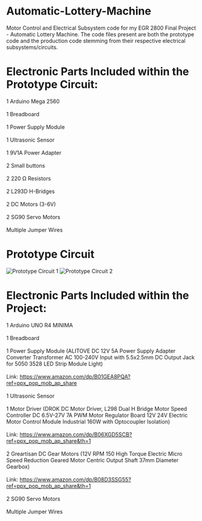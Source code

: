 # Automatic-Lottery-Machine
Motor Control and Electrical Subsystem code for my EGR 2800 Final Project - Automatic Lottery Machine. The code files present are both the prototype code and the production code stemming from their respective electrical subsystems/circuits. 

# Electronic Parts Included within the Prototype Circuit:
1 Arduino Mega 2560
<br>
<br>
1 Breadboard
<br>
<br>
1 Power Supply Module
<br>
<br>
1 Ultrasonic Sensor
<br>
<br>
1 9V1A Power Adapter
<br>
<br>
2 Small buttons
<br>
<br>
2 220 Ω Resistors
<br>
<br>
2 L293D H-Bridges
<br>
<br>
2 DC Motors (3-6V)
<br>
<br>
2 SG90 Servo Motors
<br>
<br>
Multiple Jumper Wires

# Prototype Circuit
![Prototype Circuit 1](Automatic-Lottery-Machine/Images/EGR_2800_Prototype_Circuit_1.jpeg) 
![Prototype Circuit 2](Automatic-Lottery-Machine/Images/EGR_2800_Prototype_Circuit_2.jpeg)

# Electronic Parts Included within the Project:
1 Arduino UNO R4 MINIMA
<br>
<br>
1 Breadboard
<br>
<br>
1 Power Supply Module (ALITOVE DC 12V 5A Power Supply Adapter Converter Transformer AC 100-240V Input with 5.5x2.5mm DC Output Jack for 5050 3528 LED Strip Module Light)
<br>
<br>
  Link: https://www.amazon.com/dp/B01GEA8PQA?ref=ppx_pop_mob_ap_share
<br>
<br>
1 Ultrasonic Sensor
<br>
<br>
1 Motor Driver (DROK DC Motor Driver, L298 Dual H Bridge Motor Speed Controller DC 6.5V-27V 7A PWM Motor Regulator Board 12V 24V Electric Motor Control Module Industrial 160W with Optocoupler Isolation)
<br> 
<br>
  Link: https://www.amazon.com/dp/B06XGD5SCB?ref=ppx_pop_mob_ap_share&th=1
<br>
<br>
2 Greartisan DC Gear Motors (12V RPM 150 High Torque Electric Micro Speed Reduction Geared Motor Centric Output Shaft 37mm Diameter Gearbox)
<br>
<br>
  Link: https://www.amazon.com/dp/B08D3SSG55?ref=ppx_pop_mob_ap_share&th=1
<br>
<br>
2 SG90 Servo Motors
<br>
<br>
Multiple Jumper Wires
